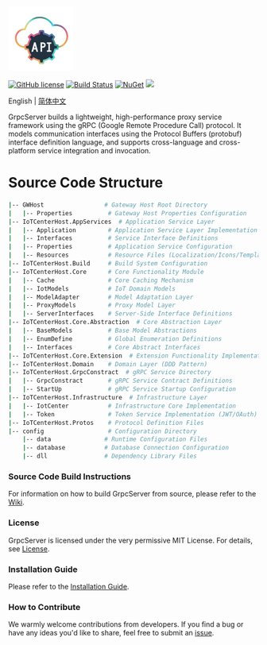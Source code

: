 <p align="left" dir="auto">
  <a href="https://opensource.ganweicloud.com" rel="nofollow">
    <img style="width:130px;height:130px;" src="https://github.com/ganweisoft/GrpcServer/blob/main/src/logo.jpg">
  </a>
</p>

[![GitHub license](https://camo.githubusercontent.com/5eaf3ed8a7e8ccb15c21d967b8635ac79e8b1865da3a5ccf78d2572a3e10738a/68747470733a2f2f696d672e736869656c64732e696f2f6769746875622f6c6963656e73652f646f746e65742f6173706e6574636f72653f636f6c6f723d253233306230267374796c653d666c61742d737175617265)](https://github.com/ganweisoft/GrpcServer/blob/main/LICENSE) [![Build Status](https://github.com/ganweisoft/TOMs/actions/workflows/dotnet.yml/badge.svg)](https://github.com/ganweisoft/TOMs/actions) [![NuGet](https://img.shields.io/nuget/v/IoTCenterHost.Core.Abstraction.svg)](https://www.nuget.org/packages/IoTCenterHost.Core.Abstraction/) ![](https://img.shields.io/badge/join-discord-infomational)

English | [简体中文](README-CN.md)

GrpcServer builds a lightweight, high-performance proxy service framework using the gRPC (Google Remote Procedure Call) protocol. It models communication interfaces using the Protocol Buffers (protobuf) interface definition language, and supports cross-language and cross-platform service integration and invocation.

# Source Code Structure
```bash
|-- GWHost                 # Gateway Host Root Directory
|   |-- Properties          # Gateway Host Properties Configuration
|-- IoTCenterHost.AppServices  # Application Service Layer
|   |-- Application         # Application Service Layer Implementation
|   |-- Interfaces          # Service Interface Definitions
|   |-- Properties          # Application Service Configuration
|   |-- Resources           # Resource Files (Localization/Icons/Templates)
|-- IoTCenterHost.Build     # Build System Configuration
|-- IoTCenterHost.Core      # Core Functionality Module
|   |-- Cache               # Core Caching Mechanism
|   |-- IotModels           # IoT Domain Models
|   |-- ModelAdapter        # Model Adaptation Layer
|   |-- ProxyModels         # Proxy Model Layer
|   |-- ServerInterfaces    # Server-Side Interface Definitions
|-- IoTCenterHost.Core.Abstraction  # Core Abstraction Layer
|   |-- BaseModels          # Base Model Abstractions
|   |-- EnumDefine          # Global Enumeration Definitions
|   |-- Interfaces          # Core Abstract Interfaces
|-- IoTCenterHost.Core.Extension  # Extension Functionality Implementation
|-- IoTCenterHost.Domain    # Domain Layer (DDD Pattern)
|-- IoTCenterHost.GrpcConstract  # gRPC Service Directory
|   |-- GrpcConstract       # gRPC Service Contract Definitions
|   |-- StartUp             # gRPC Service Startup Configuration
|-- IoTCenterHost.Infrastructure  # Infrastructure Layer
|   |-- IotCenter           # Infrastructure Core Implementation
|   |-- Token               # Token Service Implementation (JWT/OAuth)
|-- IoTCenterHost.Protos    # Protocol Definition Files
|-- config                  # Configuration Directory
    |-- data               # Runtime Configuration Files
    |-- database           # Database Connection Configuration
    |-- dll                # Dependency Library Files
```

### Source Code Build Instructions  
For information on how to build GrpcServer from source, please refer to the [Wiki](https://github.com/ganweisoft/GrpcServer/wiki).

### License  
GrpcServer is licensed under the very permissive MIT License. For details, see [License](https://github.com/ganweisoft/GrpcServer/blob/main/LICENSE).

### Installation Guide  
Please refer to the [Installation Guide](https://github.com/ganweisoft/GrpcServer/wiki).

### How to Contribute  
We warmly welcome contributions from developers. If you find a bug or have any ideas you'd like to share, feel free to submit an [issue](https://github.com/ganweisoft/GrpcServer/blob/main/CONTRIBUTING.md).
